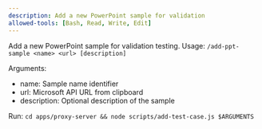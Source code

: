 ```yaml
---
description: Add a new PowerPoint sample for validation  
allowed-tools: [Bash, Read, Write, Edit]
---
```


Add a new PowerPoint sample for validation testing. Usage: `/add-ppt-sample <name> <url> [description]`

Arguments:
- name: Sample name identifier
- url: Microsoft API URL from clipboard
- description: Optional description of the sample

Run: `cd apps/proxy-server && node scripts/add-test-case.js $ARGUMENTS`